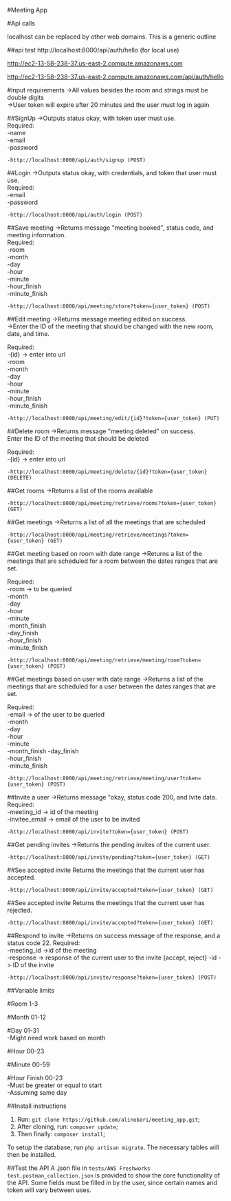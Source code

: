 #Meeting App

#Api calls

localhost can be replaced by other web domains. This is a generic outline

##api test
http://localhost:8000/api/auth/hello (for local use)

http://ec2-13-58-238-37.us-east-2.compute.amazonaws.com  

http://ec2-13-58-238-37.us-east-2.compute.amazonaws.com/api/auth/hello  


#Input requirements
->All values besides the room and strings must be double digits  
->User token will expire after 20 minutes and the user must log in again


##SignUp
->Outputs status okay, with token user must use.  
Required:  
-name  
-email  
-password

    -http://localhost:8000/api/auth/signup (POST)


##Login
->Outputs status okay, with credentials, and token that user must use.  
Required:  
-email  
-password

    -http://localhost:8000/api/auth/login (POST)


##Save meeting
->Returns message "meeting booked", status code, and meeting information.  
Required:  
-room  
-month  
-day  
-hour  
-minute  
-hour_finish  
-minute_finish

    -http://localhost:8000/api/meeting/store?token={user_token} (POST)


##Edit meeting
->Returns message meeting edited on success.  
->Enter the ID of the meeting that should be changed with the new room, date, and time.  
  
Required:  
-{id} -> enter into url  
-room  
-month  
-day  
-hour  
-minute  
-hour_finish  
-minute_finish

    -http://localhost:8000/api/meeting/edit/{id}?token={user_token} (PUT)


##Delete room
->Returns message "meeting deleted" on success.  
Enter the ID of the meeting that should be deleted  

Required:  
-{id} -> enter into url

    -http://localhost:8000/api/meeting/delete/{id}?token={user_token} (DELETE)


##Get rooms
->Returns a list of the rooms available  

    -http://localhost:8000/api/meeting/retrieve/rooms?token={user_token} (GET)


##Get meetings
->Returns a list of all the meetings that are scheduled  

    -http://localhost:8000/api/meeting/retrieve/meetings?token={user_token} (GET)


##Get meeting based on room with date range
->Returns a list of the meetings that are scheduled for a room between the dates ranges that are set.  
  
Required:  
-room -> to be queried  
-month  
-day  
-hour  
-minute  
-month_finish  
-day_finish  
-hour_finish  
-minute_finish

    -http://localhost:8000/api/meeting/retrieve/meeting/room?token={user_token} (POST)
       

##Get meetings based on user with date range
->Returns a list of the meetings that are scheduled for a user between the dates ranges that are set.  
  
Required:  
-email -> of the user to be queried  
-month  
-day  
-hour  
-minute  
-month_finish
-day_finish  
-hour_finish  
-minute_finish

    -http://localhost:8000/api/meeting/retrieve/meeting/user?token={user_token} (POST)

##Invite a user
->Returns message "okay, status code 200, and Ivite data.  
Required:  
-meeting_id -> id of the meeting  
-invitee_email -> email of the user to be invited  

    -http://localhost:8000/api/invite?token={user_token} (POST)


##Get pending invites
->Returns the pending invites of the current user.  

    -http://localhost:8000/api/invite/pending?token={user_token} (GET)


##See accepted invite
Returns the meetings that the current user has accepted.  

    -http://localhost:8000/api/invite/accepted?token={user_token} (GET)


##See accepted invite
Returns the meetings that the current user has rejected.  

    -http://localhost:8000/api/invite/accepted?token={user_token} (GET)
   

##Respond to invite
->Returns on success message of the response, and a status code 22.
Required:  
-meeting_id ->id of the meeting  
-response -> response of the current user to the invite {accept, reject}
-id -> ID of the invite  

    -http://localhost:8000/api/invite/response?token={user_token} (POST)


##Variable limits

#Room
1-3

#Month
01-12

#Day
01-31  
-Might need work based on month

#Hour
00-23

#Minute
00-59

#Hour Finish
00-23  
-Must be greater or equal to start  
-Assuming same day


##Install instructions

1. Run: `git clone https://github.com/alinobari/meeting_app.git`;
2. After cloning, run: `composer update`;
3. Then finally: `composer install`;

To setup the database, run `php artisan migrate`. The necessary tables will then be installed.  

##Test the API
A .json file in `tests/AWS Freshworks test.postman_collection.json` is provided to show the core functionality of the API. Some fields must be filled in by the user, since certain names and token will vary between uses.


